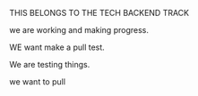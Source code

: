 THIS BELONGS TO THE TECH BACKEND TRACK


we are working and making progress.

WE want make a pull test.

We are testing things.

we want to pull

